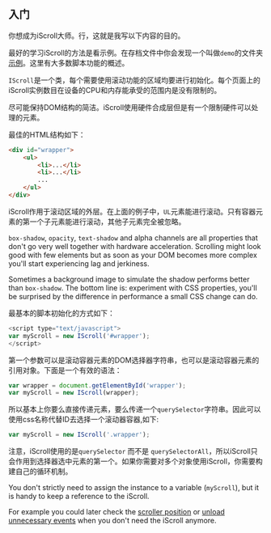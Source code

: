 ## 入门

你想成为iScroll大师。行，这就是我写以下内容的目的。

最好的学习iScroll的方法是看示例。在存档文件中你会发现一个叫做`demo`的文件夹[示例](https://github.com/cubiq/iscroll/tree/master/demos)。这里有大多数脚本功能的概述。

`IScroll`是一个类，每个需要使用滚动功能的区域均要进行初始化。每个页面上的iScroll实例数目在设备的CPU和内存能承受的范围内是没有限制的。

尽可能保持DOM结构的简洁。iScroll使用硬件合成层但是有一个限制硬件可以处理的元素。

最佳的HTML结构如下：
```html
<div id="wrapper">
    <ul>
        <li>...</li>
        <li>...</li>
        ...
    </ul>
</div>
```

iScroll作用于滚动区域的外层。在上面的例子中，`UL`元素能进行滚动。只有容器元素的第一个子元素能进行滚动，其他子元素完全被忽略。

`box-shadow`, `opacity`, `text-shadow` and alpha channels are all properties that don't go very well together with hardware acceleration. Scrolling might look good with few elements but as soon as your DOM becomes more complex you'll start experiencing lag and jerkiness.

Sometimes a background image to simulate the shadow performs better than `box-shadow`. The bottom line is: experiment with CSS properties, you'll be surprised by the difference in performance a small CSS change can do.

最基本的脚本初始化的方式如下：
```js
<script type="text/javascript">
var myScroll = new IScroll('#wrapper');
</script>
```

第一个参数可以是滚动容器元素的DOM选择器字符串，也可以是滚动容器元素的引用对象。下面是一个有效的语法：
```js
var wrapper = document.getElementById('wrapper');
var myScroll = new IScroll(wrapper);
```

所以基本上你要么直接传递元素，要么传递一个`querySelector`字符串。因此可以使用css名称代替ID去选择一个滚动器容器,如下:
```js
var myScroll = new IScroll('.wrapper');
```

注意，iScroll使用的是`querySelector` 而不是 `querySelectorAll`，所以iScroll只会作用到选择器选中元素的第一个。如果你需要对多个对象使用iScroll，你需要构建自己的循环机制。

<div class="tip">
<p>You don't strictly need to assign the instance to a variable (<code>myScroll</code>), but it is handy to keep a reference to the iScroll.</p>

<p>For example you could later check the <a href="#scroller-info">scroller position</a> or <a href="#destroy">unload unnecessary events</a> when you don't need the iScroll anymore.</p>
</div>
